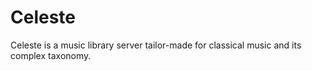 # Celeste

Celeste is a music library server tailor-made for classical music and its complex taxonomy.
